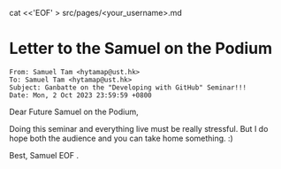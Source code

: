 cat <<'EOF' > src/pages/<your_username>.md
# Letter to the Samuel on the Podium
```
From: Samuel Tam <hytamap@ust.hk>
To: Samuel Tam <hytamap@ust.hk>
Subject: Ganbatte on the "Developing with GitHub" Seminar!!!
Date: Mon, 2 Oct 2023 23:59:59 +0800
```

Dear Future Samuel on the Podium,

Doing this seminar and everything live must be really stressful.
But I do hope both the audience and you can take home something. :)

Best,
Samuel
EOF
.